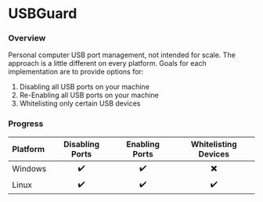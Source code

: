 # USBGuard

### Overview

Personal computer USB port management, not intended for scale. The approach is a little different on every platform. Goals for each implementation are to provide options for:

1. Disabling all USB ports on your machine
2. Re-Enabling all USB ports on your machine
3. Whitelisting only certain USB devices

  
### Progress

| Platform | Disabling Ports | Enabling Ports | Whitelisting Devices |
| :---         |     :---:      |    :---:     |          :---: |
| Windows   | :heavy_check_mark:     |   :heavy_check_mark:  | :heavy_multiplication_x:    |
| Linux     | :heavy_check_mark:        | :heavy_check_mark:     | :heavy_check_mark:       |

